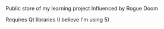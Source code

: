 Public store of my learning project
Influenced by Rogue Doom

Requires Qt libraries (I believe I'm using 5)
